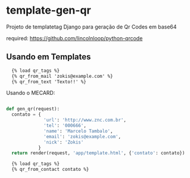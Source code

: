 template-gen-qr
===============
Projeto de templatetag Django para geração de Qr Codes em base64

required: https://github.com/lincolnloop/python-qrcode

Usando em Templates
-------------------

```html
  {% load qr_tags %}
  {% qr_from_mail 'zokis@example.com' %}
  {% qr_from_text 'Texto!!' %}
```
Usando o MECARD:
```python

def gen_qr(request):
  contato = {
              'url': 'http://www.znc.com.br',
              'tel': '000666',
              'name': 'Marcelo Tambalo',
              'email': 'zokis@example.com',
              'nick': 'Zokis'
            }
  return render(request, 'app/template.html', {'contato': contato})
```
```html
  {% load qr_tags %}
  {% qr_from_contact contato %}
```
